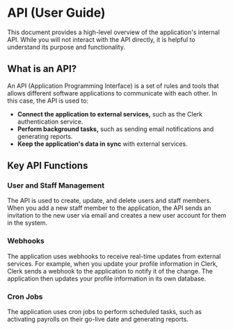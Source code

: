 
# API (User Guide)

This document provides a high-level overview of the application's internal API. While you will not interact with the API directly, it is helpful to understand its purpose and functionality.

## What is an API?

An API (Application Programming Interface) is a set of rules and tools that allows different software applications to communicate with each other. In this case, the API is used to:

*   **Connect the application to external services,** such as the Clerk authentication service.
*   **Perform background tasks,** such as sending email notifications and generating reports.
*   **Keep the application's data in sync** with external services.

## Key API Functions

### User and Staff Management

The API is used to create, update, and delete users and staff members. When you add a new staff member to the application, the API sends an invitation to the new user via email and creates a new user account for them in the system.

### Webhooks

The application uses webhooks to receive real-time updates from external services. For example, when you update your profile information in Clerk, Clerk sends a webhook to the application to notify it of the change. The application then updates your profile information in its own database.

### Cron Jobs

The application uses cron jobs to perform scheduled tasks, such as activating payrolls on their go-live date and generating reports.
